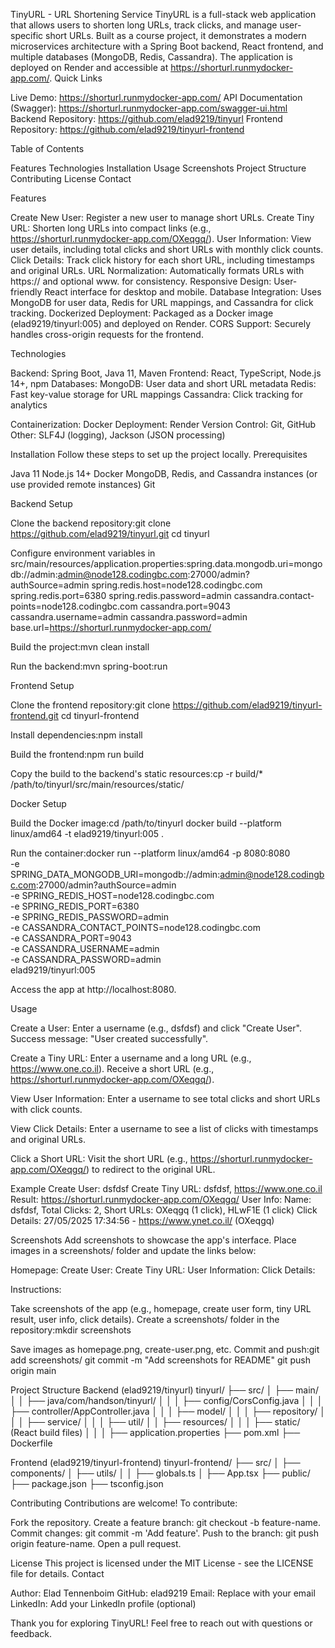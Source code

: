 TinyURL - URL Shortening Service
TinyURL is a full-stack web application that allows users to shorten long URLs, track clicks, and manage user-specific short URLs. Built as a course project, it demonstrates a modern microservices architecture with a Spring Boot backend, React frontend, and multiple databases (MongoDB, Redis, Cassandra). The application is deployed on Render and accessible at https://shorturl.runmydocker-app.com/.
Quick Links

Live Demo: https://shorturl.runmydocker-app.com/
API Documentation (Swagger): https://shorturl.runmydocker-app.com/swagger-ui.html
Backend Repository: https://github.com/elad9219/tinyurl
Frontend Repository: https://github.com/elad9219/tinyurl-frontend

Table of Contents

Features
Technologies
Installation
Usage
Screenshots
Project Structure
Contributing
License
Contact

Features

Create New User: Register a new user to manage short URLs.
Create Tiny URL: Shorten long URLs into compact links (e.g., https://shorturl.runmydocker-app.com/OXeqgq/).
User Information: View user details, including total clicks and short URLs with monthly click counts.
Click Details: Track click history for each short URL, including timestamps and original URLs.
URL Normalization: Automatically formats URLs with https:// and optional www. for consistency.
Responsive Design: User-friendly React interface for desktop and mobile.
Database Integration: Uses MongoDB for user data, Redis for URL mappings, and Cassandra for click tracking.
Dockerized Deployment: Packaged as a Docker image (elad9219/tinyurl:005) and deployed on Render.
CORS Support: Securely handles cross-origin requests for the frontend.

Technologies

Backend: Spring Boot, Java 11, Maven
Frontend: React, TypeScript, Node.js 14+, npm
Databases:
MongoDB: User data and short URL metadata
Redis: Fast key-value storage for URL mappings
Cassandra: Click tracking for analytics


Containerization: Docker
Deployment: Render
Version Control: Git, GitHub
Other: SLF4J (logging), Jackson (JSON processing)

Installation
Follow these steps to set up the project locally.
Prerequisites

Java 11
Node.js 14+
Docker
MongoDB, Redis, and Cassandra instances (or use provided remote instances)
Git

Backend Setup

Clone the backend repository:git clone https://github.com/elad9219/tinyurl.git
cd tinyurl


Configure environment variables in src/main/resources/application.properties:spring.data.mongodb.uri=mongodb://admin:admin@node128.codingbc.com:27000/admin?authSource=admin
spring.redis.host=node128.codingbc.com
spring.redis.port=6380
spring.redis.password=admin
cassandra.contact-points=node128.codingbc.com
cassandra.port=9043
cassandra.username=admin
cassandra.password=admin
base.url=https://shorturl.runmydocker-app.com/


Build the project:mvn clean install


Run the backend:mvn spring-boot:run



Frontend Setup

Clone the frontend repository:git clone https://github.com/elad9219/tinyurl-frontend.git
cd tinyurl-frontend


Install dependencies:npm install


Build the frontend:npm run build


Copy the build to the backend's static resources:cp -r build/* /path/to/tinyurl/src/main/resources/static/



Docker Setup

Build the Docker image:cd /path/to/tinyurl
docker build --platform linux/amd64 -t elad9219/tinyurl:005 .


Run the container:docker run --platform linux/amd64 -p 8080:8080 \
  -e SPRING_DATA_MONGODB_URI=mongodb://admin:admin@node128.codingbc.com:27000/admin?authSource=admin \
  -e SPRING_REDIS_HOST=node128.codingbc.com \
  -e SPRING_REDIS_PORT=6380 \
  -e SPRING_REDIS_PASSWORD=admin \
  -e CASSANDRA_CONTACT_POINTS=node128.codingbc.com \
  -e CASSANDRA_PORT=9043 \
  -e CASSANDRA_USERNAME=admin \
  -e CASSANDRA_PASSWORD=admin \
  elad9219/tinyurl:005


Access the app at http://localhost:8080.

Usage

Create a User:
Enter a username (e.g., dsfdsf) and click "Create User".
Success message: "User created successfully".


Create a Tiny URL:
Enter a username and a long URL (e.g., https://www.one.co.il).
Receive a short URL (e.g., https://shorturl.runmydocker-app.com/OXeqgq/).


View User Information:
Enter a username to see total clicks and short URLs with click counts.


View Click Details:
Enter a username to see a list of clicks with timestamps and original URLs.


Click a Short URL:
Visit the short URL (e.g., https://shorturl.runmydocker-app.com/OXeqgq/) to redirect to the original URL.



Example
Create User: dsfdsf
Create Tiny URL: dsfdsf, https://www.one.co.il
Result: https://shorturl.runmydocker-app.com/OXeqgq/
User Info: Name: dsfdsf, Total Clicks: 2, Short URLs: OXeqgq (1 click), HLwF1E (1 click)
Click Details: 27/05/2025 17:34:56 - https://www.ynet.co.il/ (OXeqgq)

Screenshots
Add screenshots to showcase the app's interface. Place images in a screenshots/ folder and update the links below:

Homepage: 
Create User: 
Create Tiny URL: 
User Information: 
Click Details: 

Instructions:

Take screenshots of the app (e.g., homepage, create user form, tiny URL result, user info, click details).
Create a screenshots/ folder in the repository:mkdir screenshots


Save images as homepage.png, create-user.png, etc.
Commit and push:git add screenshots/
git commit -m "Add screenshots for README"
git push origin main



Project Structure
Backend (elad9219/tinyurl)
tinyurl/
├── src/
│   ├── main/
│   │   ├── java/com/handson/tinyurl/
│   │   │   ├── config/CorsConfig.java
│   │   │   ├── controller/AppController.java
│   │   │   ├── model/
│   │   │   ├── repository/
│   │   │   ├── service/
│   │   │   ├── util/
│   │   ├── resources/
│   │   │   ├── static/ (React build files)
│   │   │   ├── application.properties
├── pom.xml
├── Dockerfile

Frontend (elad9219/tinyurl-frontend)
tinyurl-frontend/
├── src/
│   ├── components/
│   ├── utils/
│   │   ├── globals.ts
│   ├── App.tsx
├── public/
├── package.json
├── tsconfig.json

Contributing
Contributions are welcome! To contribute:

Fork the repository.
Create a feature branch: git checkout -b feature-name.
Commit changes: git commit -m 'Add feature'.
Push to the branch: git push origin feature-name.
Open a pull request.

License
This project is licensed under the MIT License - see the LICENSE file for details.
Contact

Author: Elad Tennenboim
GitHub: elad9219
Email: Replace with your email
LinkedIn: Add your LinkedIn profile (optional)


Thank you for exploring TinyURL! Feel free to reach out with questions or feedback.
